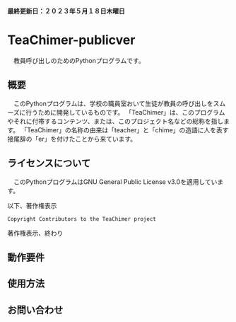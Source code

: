 **最終更新日：２０２３年５月１８日木曜日**
# TeaChimer-publicver
　教員呼び出しのためのPythonプログラムです。

## 概要
　このPythonプログラムは、学校の職員室おいて生徒が教員の呼び出しをスムーズに行うために開発しているものです。
「TeaChimer」は、このプログラムやそれに付帯するコンテンツ、または、このプロジェクト名などの総称を指します。
「TeaChimer」の名称の由来は「teacher」と「chime」の造語に人を表す接尾辞の「er」を付けたことから来ています。


## ライセンスについて
　このPythonプログラムはGNU General Public License v3.0を適用しています。

以下、著作権表示
```
Copyright Contributors to the TeaChimer project
```
著作権表示、終わり

## 動作要件



## 使用方法



## お問い合わせ
